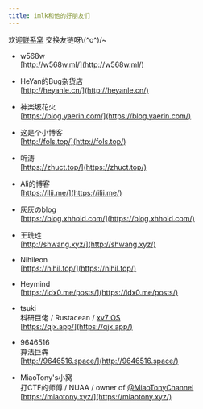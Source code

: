 ```yaml
---
title: imlk和他的好朋友们
---
```


欢迎[联系窝](/about) 交换友链呀\\(^o^)/~

- w568w  
    [http://w568w.ml/](http://w568w.ml/)

- HeYan的Bug杂货店  
    [http://heyanle.cn/](http://heyanle.cn/)

- 神楽坂花火  
    [https://blog.yaerin.com/](https://blog.yaerin.com/)

- 这是个小博客  
    [http://fols.top/](http://fols.top/)

- 听涛  
    [https://zhuct.top/](https://zhuct.top/)

- Ali的博客  
    [https://ilii.me/](https://ilii.me/)

- 灰灰のblog  
    [https://blog.xhhold.com/](https://blog.xhhold.com/)

- 王珗珄  
    [http://shwang.xyz/](http://shwang.xyz/)

- Nihileon  
    [https://nihil.top/](https://nihil.top/)

- Heymind  
    [https://idx0.me/posts/](https://idx0.me/posts/)

- tsuki  
    科研巨佬 / Rustacean / [xv7 OS](https://github.com/imtsuki/xv7)   
    [https://qjx.app/](https://qjx.app/)

- 9646516  
    算法巨犇   
    [http://9646516.space/](http://9646516.space/)

- MiaoTony's小窝  
    打CTF的师傅 / NUAA / owner of [@MiaoTonyChannel](https://t.me/MiaoTonyChannel)  
    [https://miaotony.xyz/](https://miaotony.xyz/)

